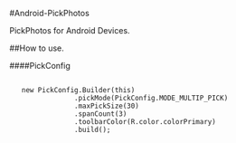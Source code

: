 #Android-PickPhotos

PickPhotos for Android Devices.

##How to use.

####PickConfig

```code

   new PickConfig.Builder(this)
                .pickMode(PickConfig.MODE_MULTIP_PICK)
                .maxPickSize(30)
                .spanCount(3)
                .toolbarColor(R.color.colorPrimary)
                .build();
```

